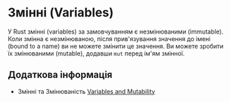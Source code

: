 # Змінні (Variables)

У Rust змінні (variables) за замовчуванням є незмінюваними (immutable).
Коли змінна є незмінюваною, після прив'язування значення до імені (bound to a name) ви не можете змінити це значення.
Ви можете зробити їх змінюваними (mutable), додавши `mut` перед ім'ям змінної.

## Додаткова інформація

- Змінні та Змінюваність [Variables and Mutability](https://doc.rust-lang.org/book/ch03-01-variables-and-mutability.html)